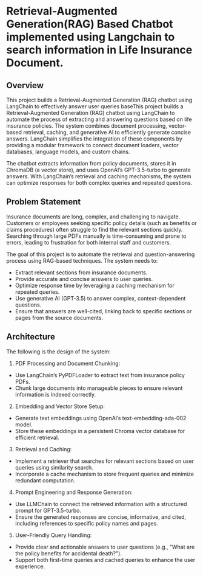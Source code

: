 # Retrieval-Augmented Generation(RAG) Based Chatbot implemented using Langchain to search information in Life Insurance Document.
## Overview
This project builds a Retrieval-Augmented Generation (RAG) chatbot using LangChain to effectively answer user queries baseThis project builds a Retrieval-Augmented Generation (RAG) chatbot using LangChain to automate the process of extracting and answering questions based on life insurance policies. The system combines document processing, vector-based retrieval, caching, and generative AI to efficiently generate concise answers. LangChain simplifies the integration of these components by providing a modular framework to connect document loaders, vector databases, language models, and custom chains.

The chatbot extracts information from policy documents, stores it in ChromaDB (a vector store), and uses OpenAI’s GPT-3.5-turbo to generate answers. With LangChain’s retrieval and caching mechanisms, the system can optimize responses for both complex queries and repeated questions.

## Problem Statement
Insurance documents are long, complex, and challenging to navigate. Customers or employees seeking specific policy details (such as benefits or claims procedures) often struggle to find the relevant sections quickly. Searching through large PDFs manually is time-consuming and prone to errors, leading to frustration for both internal staff and customers.

The goal of this project is to automate the retrieval and question-answering process using RAG-based techniques. The system needs to:

- Extract relevant sections from insurance documents.
- Provide accurate and concise answers to user queries.
- Optimize response time by leveraging a caching mechanism for repeated queries.
- Use generative AI (GPT-3.5) to answer complex, context-dependent questions.
- Ensure that answers are well-cited, linking back to specific sections or pages from the source documents.

## Architecture
The following is the design of the system:

1. PDF Processing and Document Chunking:
  - Use LangChain’s PyPDFLoader to extract text from insurance policy PDFs.
  - Chunk large documents into manageable pieces to ensure relevant information is indexed correctly.
2. Embedding and Vector Store Setup:
  - Generate text embeddings using OpenAI’s text-embedding-ada-002 model.
  - Store these embeddings in a persistent Chroma vector database for efficient retrieval.
3. Retrieval and Caching:
  - Implement a retriever that searches for relevant sections based on user queries using similarity search.
  - Incorporate a cache mechanism to store frequent queries and minimize redundant computation.
4. Prompt Engineering and Response Generation:
  - Use LLMChain to connect the retrieved information with a structured prompt for GPT-3.5-turbo.
  - Ensure the generated responses are concise, informative, and cited, including references to specific policy names and pages.
5. User-Friendly Query Handling:
  - Provide clear and actionable answers to user questions (e.g., "What are the policy benefits for accidental death?").
  - Support both first-time queries and cached queries to enhance the user experience.
